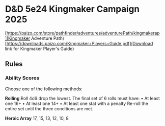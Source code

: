 # D&D 5e24 Kingmaker Campaign 2025

[https://paizo.com/store/pathfinder/adventures/adventurePath/kingmakerap](Kingmaker Adventure Path)
[https://downloads.paizo.com/Kingmaker+Players+Guide.pdf](Download link for Kingmaker Player's Guide)

## Rules
### Ability Scores
Choose one of the following methods:

**Rolling**
Roll 4d6 drop the lowest. The final set of 6 rolls must have:
	• At least one 16+
	• At least one 14+
	• At least one stat with a penalty
Re-roll the entire set until the three conditions are met.

**Heroic Array**
17, 15, 13, 12, 10, 8
